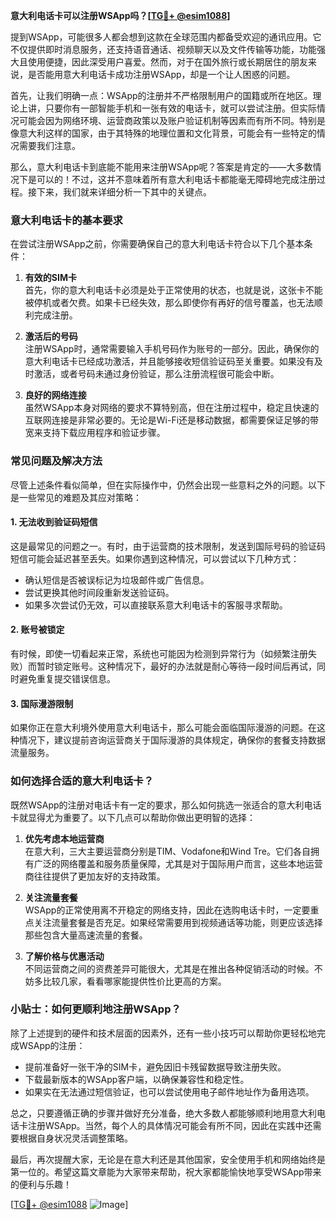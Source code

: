**意大利电话卡可以注册WSApp吗？[[TG💪+ @esim1088](https://t.me/s/esim1088)]**

提到WSApp，可能很多人都会想到这款在全球范围内都备受欢迎的通讯应用。它不仅提供即时消息服务，还支持语音通话、视频聊天以及文件传输等功能，功能强大且使用便捷，因此深受用户喜爱。然而，对于在国外旅行或长期居住的朋友来说，是否能用意大利电话卡成功注册WSApp，却是一个让人困惑的问题。

首先，让我们明确一点：WSApp的注册并不严格限制用户的国籍或所在地区。理论上讲，只要你有一部智能手机和一张有效的电话卡，就可以尝试注册。但实际情况可能会因为网络环境、运营商政策以及账户验证机制等因素而有所不同。特别是像意大利这样的国家，由于其特殊的地理位置和文化背景，可能会有一些特定的情况需要我们注意。

那么，意大利电话卡到底能不能用来注册WSApp呢？答案是肯定的——大多数情况下是可以的！不过，这并不意味着所有意大利电话卡都能毫无障碍地完成注册过程。接下来，我们就来详细分析一下其中的关键点。

### 意大利电话卡的基本要求

在尝试注册WSApp之前，你需要确保自己的意大利电话卡符合以下几个基本条件：

1. **有效的SIM卡**  
   首先，你的意大利电话卡必须是处于正常使用的状态，也就是说，这张卡不能被停机或者欠费。如果卡已经失效，那么即使你有再好的信号覆盖，也无法顺利完成注册。

2. **激活后的号码**  
   注册WSApp时，通常需要输入手机号码作为账号的一部分。因此，确保你的意大利电话卡已经成功激活，并且能够接收短信验证码至关重要。如果没有及时激活，或者号码未通过身份验证，那么注册流程很可能会中断。

3. **良好的网络连接**  
   虽然WSApp本身对网络的要求不算特别高，但在注册过程中，稳定且快速的互联网连接是非常必要的。无论是Wi-Fi还是移动数据，都需要保证足够的带宽来支持下载应用程序和验证步骤。

### 常见问题及解决方法

尽管上述条件看似简单，但在实际操作中，仍然会出现一些意料之外的问题。以下是一些常见的难题及其应对策略：

#### 1. 无法收到验证码短信
这是最常见的问题之一。有时，由于运营商的技术限制，发送到国际号码的验证码短信可能会延迟甚至丢失。如果你遇到这种情况，可以尝试以下几种方式：
- 确认短信是否被误标记为垃圾邮件或广告信息。
- 尝试更换其他时间段重新发送验证码。
- 如果多次尝试仍无效，可以直接联系意大利电话卡的客服寻求帮助。

#### 2. 账号被锁定
有时候，即使一切看起来正常，系统也可能因为检测到异常行为（如频繁注册失败）而暂时锁定账号。这种情况下，最好的办法就是耐心等待一段时间后再试，同时避免重复提交错误信息。

#### 3. 国际漫游限制
如果你正在意大利境外使用意大利电话卡，那么可能会面临国际漫游的问题。在这种情况下，建议提前咨询运营商关于国际漫游的具体规定，确保你的套餐支持数据流量服务。

### 如何选择合适的意大利电话卡？

既然WSApp的注册对电话卡有一定的要求，那么如何挑选一张适合的意大利电话卡就显得尤为重要了。以下几点可以帮助你做出更明智的选择：

1. **优先考虑本地运营商**  
   在意大利，三大主要运营商分别是TIM、Vodafone和Wind Tre。它们各自拥有广泛的网络覆盖和服务质量保障，尤其是对于国际用户而言，这些本地运营商往往提供了更加友好的支持政策。

2. **关注流量套餐**  
   WSApp的正常使用离不开稳定的网络支持，因此在选购电话卡时，一定要重点关注流量套餐是否充足。如果经常需要用到视频通话等功能，则更应该选择那些包含大量高速流量的套餐。

3. **了解价格与优惠活动**  
   不同运营商之间的资费差异可能很大，尤其是在推出各种促销活动的时候。不妨多比较几家，看看哪家能提供性价比更高的方案。

### 小贴士：如何更顺利地注册WSApp？

除了上述提到的硬件和技术层面的因素外，还有一些小技巧可以帮助你更轻松地完成WSApp的注册：

- 提前准备好一张干净的SIM卡，避免因旧卡残留数据导致注册失败。
- 下载最新版本的WSApp客户端，以确保兼容性和稳定性。
- 如果实在无法通过短信验证，也可以尝试使用电子邮件地址作为备用选项。

总之，只要遵循正确的步骤并做好充分准备，绝大多数人都能够顺利地用意大利电话卡注册WSApp。当然，每个人的具体情况可能会有所不同，因此在实践中还需要根据自身状况灵活调整策略。

最后，再次提醒大家，无论是在意大利还是其他国家，安全使用手机和网络始终是第一位的。希望这篇文章能为大家带来帮助，祝大家都能愉快地享受WSApp带来的便利与乐趣！

[[TG💪+ @esim1088](https://t.me/s/esim1088) ![Image](https://i.postimg.cc/4NQfJmqS/Snipaste-2025-05-13-00-14-12.png)]
